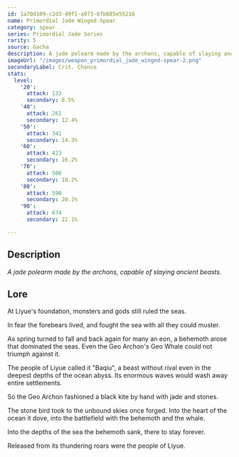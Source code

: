 ```yaml
---
id: 1a70d109-c2d3-49f1-a973-6fb685e55216
name: Primordial Jade Winged-Spear
category: spear
series: Primordial Jade Series
rarity: 5
source: Gacha
description: A jade polearm made by the archons, capable of slaying ancient beasts.
imageUrl: "/images/weapon_primordial_jade_winged-spear-2.png"
secondaryLabel: Crit. Chance
stats:
  level:
    '20':
      attack: 133
      secondary: 8.5%
    '40':
      attack: 261
      secondary: 12.4%
    '50':
      attack: 341
      secondary: 14.3%
    '60':
      attack: 423
      secondary: 16.2%
    '70':
      attack: 506
      secondary: 18.2%
    '80':
      attack: 590
      secondary: 20.1%
    '90':
      attack: 674
      secondary: 22.1%

---
```

## Description

_A jade polearm made by the archons, capable of slaying ancient beasts._

## Lore

At Liyue's foundation, monsters and gods still ruled the seas.

In fear the forebears lived, and fought the sea with all they could muster.

As spring turned to fall and back again for many an eon, a behemoth arose that dominated the seas. Even the Geo Archon's Geo Whale could not triumph against it.

The people of Liyue called it "Baqiu", a beast without rival even in the deepest depths of the ocean abyss. Its enormous waves would wash away entire settlements.

So the Geo Archon fashioned a black kite by hand with jade and stones.

The stone bird took to the unbound skies once forged. Into the heart of the ocean it dove, into the battlefield with the behemoth and the whale.

Into the depths of the sea the behemoth sank, there to stay forever.

Released from its thundering roars were the people of Liyue.